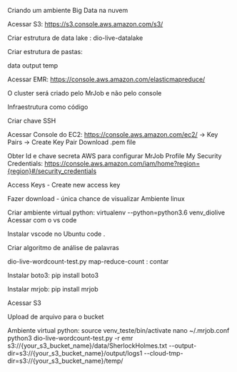 

Criando um ambiente Big Data na nuvem


Acessar S3: https://s3.console.aws.amazon.com/s3/


Criar estrutura de data lake : dio-live-datalake


Criar estrutura de pastas:

data
output
temp

Acessar EMR: https://console.aws.amazon.com/elasticmapreduce/

O cluster será criado pelo MrJob e não pelo console

Infraestrutura como código

Criar chave SSH

Acessar Console do EC2: https://console.aws.amazon.com/ec2/ -> Key Pairs -> Create Key Pair
Download .pem file

Obter Id e chave secreta AWS para configurar MrJob
Profile
My Security Credentials: https://console.aws.amazon.com/iam/home?region={region}#/security_credentials

Access Keys - Create new access key

Fazer download - única chance de visualizar
Ambiente linux

Criar ambiente virtual python: virtualenv --python=python3.6 venv_diolive
Acessar com o vs code

Instalar vscode no Ubuntu
code .

Criar algoritmo de análise de palavras

dio-live-wordcount-test.py
map-reduce-count : contar

Instalar boto3: pip install boto3

Instalar mrjob: pip install mrjob

Acessar S3

Upload de arquivo para o bucket

Ambiente virtual python: source venv_teste/bin/activate
nano ~/.mrjob.conf
python3 dio-live-wordcount-test.py -r emr s3://{your_s3_bucket_name}/data/SherlockHolmes.txt --output-dir=s3://{your_s3_bucket_name}/output/logs1 --cloud-tmp-dir=s3://{your_s3_bucket_name}/temp/
